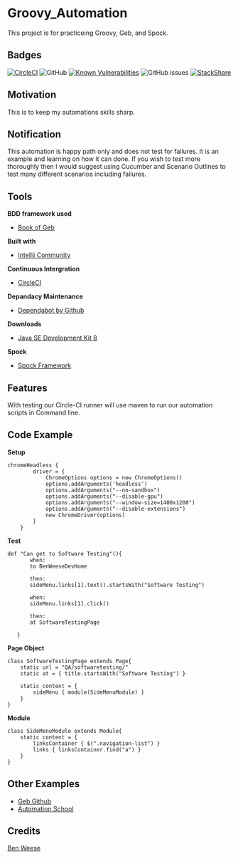 # Groovy_Automation
This project is for practiceing Groovy, Geb, and Spock. 

## Badges
[![CircleCI](https://circleci.com/gh/benweese/Groovy_Automation/tree/master.svg?style=shield)](https://circleci.com/gh/benweese/Groovy_Automation/tree/master) ![GitHub](https://img.shields.io/github/license/benweese/Groovy_Automation.svg) [![Known Vulnerabilities](https://snyk.io/test/github/benweese/Groovy_Automation/badge.svg)](https://snyk.io/test/github/benweese/Groovy_Automation) ![GitHub issues](https://img.shields.io/github/issues-raw/benweese/Groovy_Automation.svg) [![StackShare](http://img.shields.io/badge/tech-stack-0690fa.svg?style=flat)](https://stackshare.io/benweese/groovy-automation)

## Motivation
This is to keep my automations skills sharp.

## Notification
This automation is happy path only and does not test for failures. It is an example and learning on how it can done. If you wish to test more thoroughly then I would suggest using Cucumber and Scenario Outlines to test many different scenarios including failures.

## Tools

<b>BDD framework used</b>
- [Book of Geb](https://gebish.org/manual/current/)

<b>Built with</b>
- [Intellij Community](https://www.jetbrains.com/idea/)

<b>Continuous Intergration</b>
- [CircleCI](https://circleci.com/)

<b>Depandacy Maintenance </b>
- [Dependabot by Github](https://dependabot.com/)

<b>Downloads</b>
- [Java SE Development Kit 8](http://www.oracle.com/technetwork/java/javase/downloads/jdk8-downloads-2133151.html)

<b>Spock</b>
- [Spock Framework](http://spockframework.org/)

## Features
With testing our Circle-CI runner will use maven to run our automation scripts in Command line.

## Code Example
<b>Setup</b>
```
chromeHeadless {
        driver = {
            ChromeOptions options = new ChromeOptions()
            options.addArguments('headless')
            options.addArguments("--no-sandbox")
            options.addArguments("--disable-gpu")
            options.addArguments("--window-size=1400x1200")
            options.addArguments("--disable-extensions")
            new ChromeDriver(options)
        }
    }
```
<b>Test</b>
```
def "Can get to Software Testing"(){
       when:
       to BenWeeseDevHome

       then:
       sideMenu.links[1].text().startsWith("Software Testing")

       when:
       sideMenu.links[1].click()

       then:
       at SoftwareTestingPage

   }
```

<b>Page Object</b>
```
class SoftwareTestingPage extends Page{
    static url = "QA/softwaretesting/"
    static at = { title.startsWith("Software Testing") }

    static content = {
        sideMenu { module(SideMenuModule) }
    }
}
```

<b>Module</b>
```
class SideMenuModule extends Module{
    static content = {
        linksContainer { $(".navigation-list") }
        links { linksContainer.find("a") }
    }
}
```

## Other Examples
- [Geb Github](https://github.com/geb/geb-example-gradle)
- [Automation School](https://github.com/AutomationSchool/geb-and-spock-automation-examples)

## Credits
[Ben Weese](https://benweese.dev)
